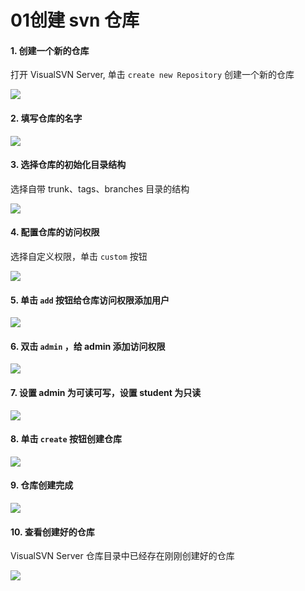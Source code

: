 # 01创建 svn 仓库
#### 1. 创建一个新的仓库
打开 VisualSVN Server, 单击 `create new Repository` 创建一个新的仓库

![](img/001.png )
#### 2. 填写仓库的名字

![](img/002.png )
#### 3. 选择仓库的初始化目录结构
选择自带 trunk、tags、branches 目录的结构

![](img/003.png )
#### 4. 配置仓库的访问权限
选择自定义权限，单击 `custom` 按钮

![](img/004.png )
#### 5. 单击 `add` 按钮给仓库访问权限添加用户

![](img/005.png )
#### 6. 双击 `admin` ，给 admin 添加访问权限

![](img/006.png )
#### 7. 设置 admin 为可读可写，设置 student 为只读

![](img/007.png )
#### 8. 单击 `create` 按钮创建仓库

![](img/008.png )
#### 9. 仓库创建完成

![](img/009.png )
#### 10. 查看创建好的仓库
VisualSVN Server 仓库目录中已经存在刚刚创建好的仓库

![](img/010.png )